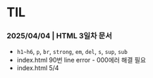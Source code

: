 # TIL
### 2025/04/04 | HTML 3일차 문서
* `h1~h6`, `p`, `br`, `strong`, `em`, `del`, `s`, `sup`, `sub`
* index.html 90번 line error - 000에러 해결 필요
* index.html 5/4
